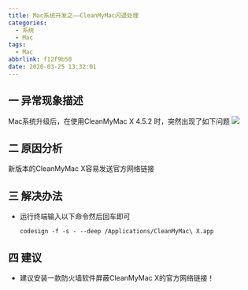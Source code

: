 ```yaml
---
title: Mac系统开发之——CleanMyMac闪退处理
categories:
  - 系统
  - Mac
tags:
  - Mac
abbrlink: f12f9b50
date: 2020-03-25 13:32:01
---
```

## 一 异常现象描述

Mac系统升级后，在使用CleanMyMac X 4.5.2 时，突然出现了如下问题
![][1]
<!--more-->
## 二 原因分析
新版本的CleanMyMac X容易发送官方网络链接

## 三 解决办法
* 运行终端输入以下命令然后回车即可

  ```
  codesign -f -s - --deep /Applications/CleanMyMac\ X.app
  ```

## 四 建议

* 建议安装一款防火墙软件屏蔽CleanMyMac X的官方网络链接！



[1]:https://cdn.jsdelivr.net/gh/pgzxc/CDN/blog-image//cleanmy-mac-exception.png